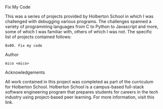Fix My Code

This was a series of projects provided by Holberton School in which I was challenged with debugging various programs. The challenges spanned a variety of programming languages from C to Python to Javascript and more, some of which I was familiar with, others of which I was not. The specific list of projects contained follows:

    0x00. Fix my code

Author

    mico <mico>

Acknowledgements

All work contained in this project was completed as part of the curriculum for Holberton School. Holberton School is a campus-based full-stack software engineering program that prepares students for careers in the tech industry using project-based peer learning. For more information, visit this link.
